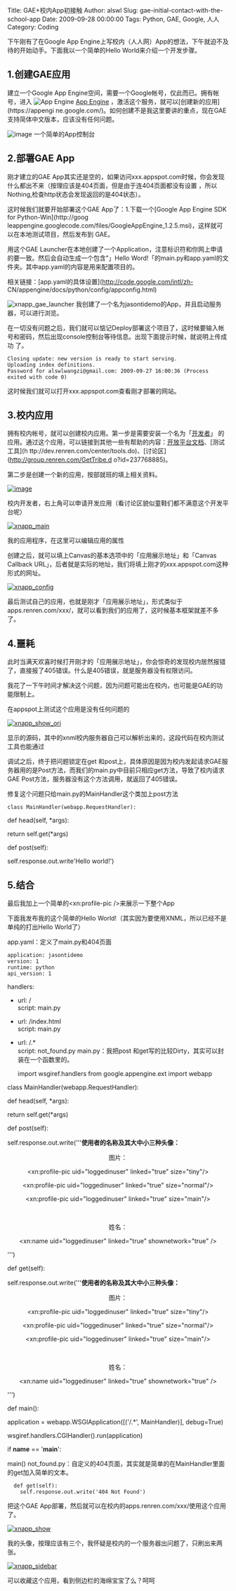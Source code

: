 Title: GAE+校内App初接触
Author: alswl
Slug: gae-initial-contact-with-the-school-app
Date: 2009-09-28 00:00:00
Tags: Python, GAE, Google, 人人
Category: Coding

下午刚有了在Google App Engine上写校内（人人网）App的想法，下午就迫不及待的开始动手。下面我以一个简单的Hello
World来介绍一个开发步骤。

## 1.创建GAE应用

建立一个Google App Engine空间，需要一个Google帐号，仅此而已。拥有帐号，进入 ![App
Engine](https://www.google.com/accounts/ah/ah20x20.gif) [App
Engine](http://code.google.com/appengine/) ，激活这个服务，就可以[创建新的应用](https://appengi
ne.google.com/)。如何创建不是我这里要讲的重点，现在GAE支持简体中文版本，应该没有任何问题。

![image](http://77g0h6.com1.z0.glb.clouddn.com/2009/09/image3.png) 一个简单的App控制台

## 2.部署GAE App

刚才建立的GAE App其实还是空的，如果访问xxx.appspot.com时候，你会发现什么都出不来（按理应该是404页面，但是由于连404页面都没有设置
，所以Nothing,检查http状态会发现返回的是404状态）。

这时候我们就要开始部署这个GAE App了：1.下载一个[Google App Engine SDK for Python-Win](http://goog
leappengine.googlecode.com/files/GoogleAppEngine_1.2.5.msi)，这样就可以在本地测试项目，然后发布到
GAE。

用这个GAE Launcher在本地创建了一个Application，注意标识符和你网上申请的要一致。然后会自动生成一个包含"」Hello
Word!「的main.py和app.yaml的文件夹。其中app.yaml的内容是用来配置项目的。

相关链接：[app.yaml的具体设置](http://code.google.com/intl/zh-
CN/appengine/docs/python/config/appconfig.html)

![xnapp_gae_launcher](http://upload-log4d.qiniudn.com/2009/09/xnapp_gae_launcher2.jpg)
我创建了一个名为jasontidemo的App，并且启动服务器，可以进行浏览。

在一切没有问题之后，我们就可以惦记Deploy部署这个项目了，这时候要输入帐号和密码，然后出现console控制台等待信息。出现下面提示时候，就说明上传成功
了。

    
    Closing update: new version is ready to start serving.
    Uploading index definitions.
    Password for alswlwangzi@gmail.com: 2009-09-27 16:00:36 (Process exited with code 0)

这时候我们就可以打开xxx.appspot.com查看刚才部署的网站。

## 3.校内应用

拥有校内帐号，就可以创建校内应用。第一步是需要安装一个名为「[开发者](http://app.renren.com/developers/home.do)」
的应用。通过这个应用，可以链接到其他一些有帮助的内容：[开放平台文档](http://wiki.dev.renren.com/wiki/)、[测试工具](h
ttp://dev.renren.com/center/tools.do)、[讨论区](http://group.renren.com/GetTribe.d
o?id=237768885)。

第二步是创建一个新的应用，按部就班的填上相关资料。

[![image](http://77g0h6.com1.z0.glb.clouddn.com/2009/09/image5.png)](http://upload-log4d.qiniudn.com/2009/09/image51.png)

校内开发者，右上角可以申请开发应用（看讨论区貌似童鞋们都不满意这个开发平台呢）

[![xnapp_main](http://77g0h6.com1.z0.glb.clouddn.com/2009/09/xnapp_main.jpg)](http://77g0h6.com1.z0.glb.clouddn.com/2009/09/xnapp_main2.jpg)

我的应用程序，在这里可以编辑应用的属性

创建之后，就可以填上Canvas的基本选项中的「应用展示地址」和「Canvas Callback
URL」，后者就是实际的地址，我们将填上刚才的xxx.appspot.com这种形式的网址。

[![xnapp_config](http://upload-log4d.qiniudn.com/2009/09/xnapp_config.jpg)](http://upload-log4d.qiniudn.com/2009/09/xnapp_config2.jpg)

最后测试自己的应用，也就是刚才「应用展示地址」，形式类似于apps.renren.com/xxx/，就可以看到我们的应用了，这时候基本框架就差不多了。

## 4.噩耗

此时当满天欢喜时候打开刚才的「应用展示地址」，你会惊奇的发现校内居然报错了，直接报了405错误。什么是405错误，就是服务器没有权限访问。

我花了一下午时间才解决这个问题，因为问题可能出在校内，也可能是GAE的功能限制上。

在appspot上测试这个应用是没有任何问题的

[![xnapp_show_ori](http://upload-log4d.qiniudn.com/2009/09/xnapp_show_ori.jpg)](http://upload-log4d.qiniudn.com/2009/09/xnapp_show_ori1.jpg)

显示的源码，其中的xnml校内服务器自己可以解析出来的，这段代码在校内测试工具也能通过

调试之后，终于把问题锁定在get
和post上，具体原因是因为校内发起请求GAE服务器用的是Post方法，而我们的main.py中目前只相应get方法，导致了校内请求GAE
Post方法，服务器没有这个方法调用，就返回了405错误。

修复这个问题只给main.py的MainHandler这个类加上post方法

    
    class MainHandler(webapp.RequestHandler):

def head(self, *args):

return self.get(*args)

def post(self):

self.response.out.write'Hello world!')

## 5.结合

最后我加上一个简单的<xn:profile-pic />来展示一下整个App

下面我发布我的这个简单的Hello World!（其实因为要使用XNML，所以已经不是单纯的打出Hello World了）

app.yaml：定义了main.py和404页面

    
    application: jasontidemo
    version: 1
    runtime: python
    api_version: 1

handlers:

- url: /  
script: main.py

- url: /index.html  
script: main.py

- url: /.*  
script: not_found.py main.py：我把post 和get写的比较Dirty，其实可以封装在一个函数里的。

    
    import wsgiref.handlers
    from google.appengine.ext import webapp

class MainHandler(webapp.RequestHandler):

def head(self, *args):

return self.get(*args)

def post(self):

self.response.out.write('''<b>使用者的名称及其大中小三种头像：</b>

<div style="text-align: center;">

图片：

<xn:profile-pic uid="loggedinuser" linked="true" size="tiny"/>

<xn:profile-pic uid="loggedinuser" linked="true" size="normal"/>

<xn:profile-pic uid="loggedinuser" linked="true" size="main"/>

<br />

姓名：

<xn:name uid="loggedinuser" linked="true" shownetwork="true" />

</div>''')

def get(self):

self.response.out.write('''<b>使用者的名称及其大中小三种头像：</b>

<div style="text-align: center;">

图片：

<xn:profile-pic uid="loggedinuser" linked="true" size="tiny"/>

<xn:profile-pic uid="loggedinuser" linked="true" size="normal"/>

<xn:profile-pic uid="loggedinuser" linked="true" size="main"/>

<br />

姓名：

<xn:name uid="loggedinuser" linked="true" shownetwork="true" />

</div>''')

def main():

application = webapp.WSGIApplication([('/.*', MainHandler)], debug=True)

wsgiref.handlers.CGIHandler().run(application)

if __name__ == '__main__':

main() not_found.py：自定义的404页面，其实就是简单的在MainHandler里面的get加入简单的文本。

    
      def get(self):
        self.response.out.write('404 Not Found')

把这个GAE App部署，然后就可以在校内的apps.renren.com/xxx/使用这个应用了。

[![xnapp_show](http://77g0h6.com1.z0.glb.clouddn.com/2009/09/xnapp_show.jpg)](http://77g0h6.com1.z0.glb.clouddn.com/2009/09/xnapp_show1.jpg)

我的头像，按理应该有三个，我怀疑是校内的一个服务器出问题了，只刷出来两张。

[![xnapp_sidebar](http://upload-log4d.qiniudn.com/2009/09/xnapp_sidebar.jpg)](http://upload-log4d.qiniudn.com/2009/09/xnapp_sidebar1.jpg)

可以收藏这个应用，看到侧边栏的海绵宝宝了么？呵呵

